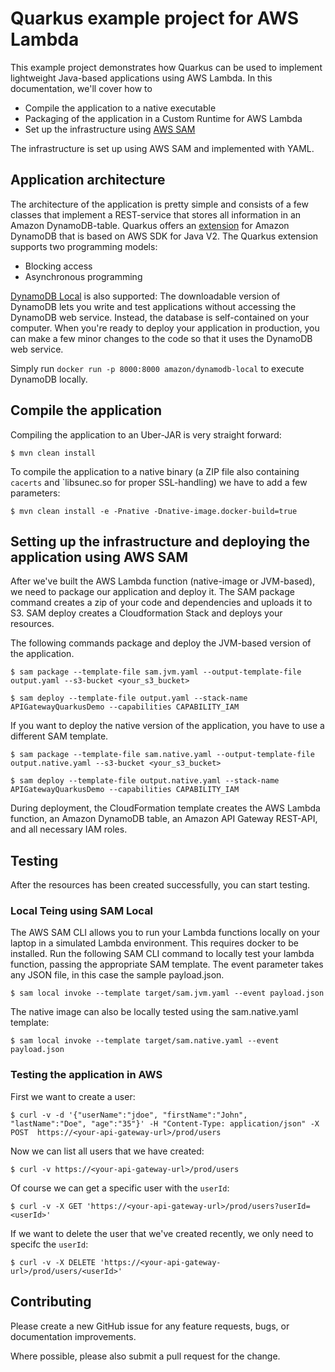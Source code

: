 # Quarkus example project for AWS Lambda

This example project demonstrates how Quarkus can be used to implement lightweight Java-based applications using AWS Lambda.
In this documentation, we'll cover how to

* Compile the application to a native executable
* Packaging of the application in a Custom Runtime for AWS Lambda
* Set up the infrastructure using [AWS SAM](https://docs.aws.amazon.com/serverless-application-model/latest/developerguide/what-is-sam.html)

The infrastructure is set up using AWS SAM and implemented with YAML.

## Application architecture

The architecture of the application is pretty simple and consists of a few classes that implement a REST-service that stores all information in an Amazon DynamoDB-table. Quarkus offers an [extension](https://quarkus.io/guides/dynamodb) for Amazon DynamoDB that is based  on AWS SDK for Java V2. The Quarkus extension supports two programming models:

* Blocking access
* Asynchronous programming

[DynamoDB Local](https://docs.aws.amazon.com/amazondynamodb/latest/developerguide/DynamoDBLocal.html) is also supported: The downloadable version of DynamoDB lets you write and test applications without  accessing the DynamoDB web service. Instead, the database is self-contained on your computer. When you're ready to  deploy your application in production, you can make a few minor changes to the code so that it uses the DynamoDB web service.

Simply run `docker run -p 8000:8000 amazon/dynamodb-local` to execute DynamoDB locally.

## Compile the application

Compiling the application to an Uber-JAR is very straight forward:

```
$ mvn clean install
```

To compile the application to a native binary (a ZIP file also containing `cacerts` and `libsunec.so for proper SSL-handling) we have to add a few parameters:

```
$ mvn clean install -e -Pnative -Dnative-image.docker-build=true
```

## Setting up the infrastructure and deploying the application using AWS SAM

After we've built the AWS Lambda function (native-image or JVM-based), we need to package our application and deploy it. The SAM package command creates a zip of your code and dependencies and uploads it to S3. SAM deploy creates a Cloudformation Stack and deploys your resources.

The following commands package and deploy the JVM-based version of the application.

```
$ sam package --template-file sam.jvm.yaml --output-template-file output.yaml --s3-bucket <your_s3_bucket>

$ sam deploy --template-file output.yaml --stack-name APIGatewayQuarkusDemo --capabilities CAPABILITY_IAM
```

If you want to deploy the native version of the application, you have to use a different SAM template.

```
$ sam package --template-file sam.native.yaml --output-template-file output.native.yaml --s3-bucket <your_s3_bucket>

$ sam deploy --template-file output.native.yaml --stack-name APIGatewayQuarkusDemo --capabilities CAPABILITY_IAM
```

During deployment, the CloudFormation template creates the AWS Lambda function, an Amazon DynamoDB table, an Amazon API Gateway REST-API, and all necessary IAM roles.

## Testing

After the resources has been created successfully, you can start testing. 

### Local Teing using SAM Local

The AWS SAM CLI allows you to run your Lambda functions locally on your laptop in a simulated Lambda environment. This requires docker to be installed. 
Run the following SAM CLI command to locally test your lambda function, passing the appropriate SAM template. The event parameter takes any JSON file, in this case the sample payload.json.

```
$ sam local invoke --template target/sam.jvm.yaml --event payload.json
```

The native image can also be locally tested using the sam.native.yaml template:

```
$ sam local invoke --template target/sam.native.yaml --event payload.json
```

### Testing the application in AWS

First we want to create a user:

```
$ curl -v -d '{"userName":"jdoe", "firstName":"John", "lastName":"Doe", "age":"35"}' -H "Content-Type: application/json" -X POST  https://<your-api-gateway-url>/prod/users
```

Now we can list all users that we have created:

```
$ curl -v https://<your-api-gateway-url>/prod/users
```

Of course we can get a specific user with the `userId`:

```
$ curl -v -X GET 'https://<your-api-gateway-url>/prod/users?userId=<userId>'
```

If we want to delete the user that we've created recently, we only need to specifc the `userId`:

```
$ curl -v -X DELETE 'https://<your-api-gateway-url>/prod/users/<userId>'
```

## Contributing
Please create a new GitHub issue for any feature requests, bugs, or documentation improvements.

Where possible, please also submit a pull request for the change.
